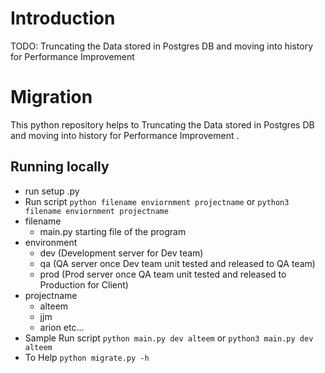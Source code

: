# Introduction 
TODO: Truncating the Data stored in Postgres DB and moving into history for Performance Improvement 

# Migration
This python repository helps to Truncating the Data stored in Postgres DB and moving into history for Performance Improvement .

## Running locally
- run setup .py
- Run script `python filename enviornment projectname` or `python3 filename enviornment projectname `
- filename
  - main.py starting file of the program
- environment 
  - dev  (Development server for Dev team)
  - qa   (QA server once Dev team unit tested and released to QA team)
  - prod (Prod server once QA team unit tested and released to Production for Client)
- projectname
  - alteem
  - jjm
  - arion etc...
- Sample Run script `python main.py dev alteem` or `python3 main.py dev alteem `
- To Help `python migrate.py -h`